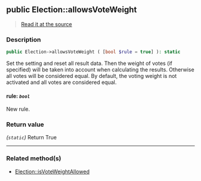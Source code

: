 ## public Election::allowsVoteWeight

> [Read it at the source](https://github.com/julien-boudry/Condorcet/blob/master/src/Election.php#L345)

### Description    

```php
public Election->allowsVoteWeight ( [bool $rule = true] ): static
```

Set the setting and reset all result data.
Then the weight of votes (if specified) will be taken into account when calculating the results. Otherwise all votes will be considered equal.
By default, the voting weight is not activated and all votes are considered equal.
    

#### **rule:** *`bool`*   
New rule.    


### Return value   

*(`static`)* Return True


---------------------------------------

### Related method(s)      

* [Election::isVoteWeightAllowed](/Docs/api-reference/Election%20Class/Election--isVoteWeightAllowed.md)    
